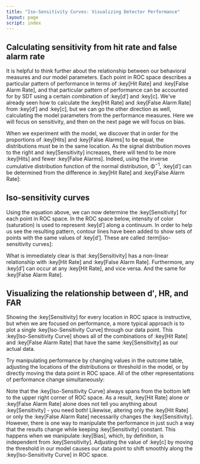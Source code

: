 ```yaml
---
title: "Iso-Sensitivity Curves: Visualizing Detector Performance"
layout: page
script: index
---
```


## Calculating sensitivity from hit rate and false alarm rate

It is helpful to think further about the relationship between our behavioral measures and our model
parameters. Each point in ROC space describes a particular pattern of performance in terms of
:key[Hit Rate] and :key[False Alarm Rate], and that particular pattern of performance can be
accounted for by SDT using a certain combination of :key[d′] and :key[c]. We've already seen how to
calculate the :key[Hit Rate] and :key[False Alarm Rate] from :key[d′] and :key[c], but we can go the
other direction as well, calculating the model parameters from the performance measures. Here we
will focus on sensitivity, and then on the next page we will focus on bias.

<sdt-example-interactive order="trm">
  <sdt-model interactive threshold bias distributions sensitivity color="outcome"></sdt-model>
</sdt-example-interactive>

When we experiment with the model, we discover that in order for the proportions of :key[Hits] and
:key[False Alarms] to be equal, the distributions must be in the same location. As the signal
distribution moves to the right and :key[Sensitivity] increases, there will tend to be more
:key[Hits] and fewer :key[False Alarms]. Indeed, using the inverse cumulative distribution function
of the normal distribution, <span class="math-greek">Φ</span><sup class="exp">−1</sup>, :key[d′] can
be determined from the difference in :key[Hit Rate] and :key[False Alarm Rate]:

<sdt-equation-hrfar2d></sdt-equation-hrfar2d>

<sdt-equation-hrfar2d numeric interactive hit-rate=".5" false-alarm-rate=".5">
  </sdt-equation-hrfar2d>

## Iso-sensitivity curves

Using the equation above, we can now determine the :key[Sensitivity] for each point in ROC space. In
the ROC space below, intensity of color (saturation) is used to represent :key[d′] along a
continuum. In order to help us see the resulting pattern, contour lines have been added to show sets
of points with the same values of :key[d′]. These are called :term[iso-sensitivity curves]:

<sdt-example-interactive>
  <roc-space contour="sensitivity" point="none" iso-d="none" iso-c="none"></roc-space>
</sdt-example-interactive>

What is immediately clear is that :key[Sensitivity] has a non-linear relationship with :key[Hit
Rate] and :key[False Alarm Rate]. Furthermore, any :key[d′] can occur at any :key[Hit Rate], and
vice versa. And the same for :key[False Alarm Rate].

## Visualizing the relationship between <span class="math-var">d′</span>, HR, and FAR

Showing the :key[Sensitivity] for every location in ROC space is instructive, but when we are
focused on performance, a more typical approach is to plot a single :key[Iso-Sensitivity Curve]
through our data point. This :key[Iso-Sensitivity Curve] shows all of the combinations of :key[Hit
Rate] and :key[False Alarm Rate] that have the same :key[Sensitivity] as our actual data.

Try manipulating performance by changing values in the outcome table, adjusting the locations of the
distributions or threshold in the model, or by directly moving the data point in ROC space. All of
the other representations of performance change simultaneously:

<sdt-example-interactive order="trm">
  <sdt-table interactive numeric summary="stimulusRates accuracy" hits="80" misses="20"
    false-alarms="10" correct-rejections="90"></sdt-table>
  <roc-space interactive point="all" iso-d="all" iso-c="none"></roc-space>
  <sdt-model interactive threshold bias distributions sensitivity color="outcome"></sdt-model>
</sdt-example-interactive>

Note that the :key[Iso-Sensitivity Curve] always spans from the bottom left to the upper right
corner of ROC space. As a result, :key[Hit Rate] alone or :key[False Alarm Rate] alone does not tell
you anything about :key[Sensitivity] - you need both! Likewise, altering only the :key[Hit Rate] or
only the :key[False Alarm Rate] necessarily changes the :key[Sensitivity]. However, there is one way
to manipulate the performance in just such a way that the results change while keeping
:key[Sensitivity] constant. This happens when we manipulate :key[Bias], which, by definition, is
independent from :key[Sensitivity]. Adjusting the value of :key[c] by moving the threshold in our
model causes our data point to shift smoothly along the :key[Iso-Sensitivity Curve] in ROC space.
